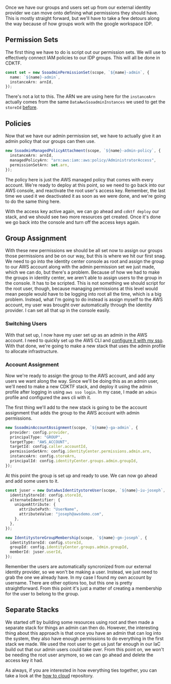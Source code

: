 Once we have our groups and users set up from our external identity provider we can move onto defining what permissions they should have. This is mostly straight forward, but we'll have to take a few detours along the way because of how groups work with the google workspace IDP.

## Permission Sets

The first thing we have to do is script out our permission sets. We will use to effectively connect IAM policies to our IDP groups. This will all be done in CDKTF.

```typescript
const set = new SsoadminPermissionSet(scope, `${name}-admin`, {
  name: `${name}-admin`,
  instanceArn: arnId,
});
```

There's not a lot to this. The ARN we are using here for the `instanceArn` actually comes from the same `DataAwsSsoadminInstances` we used to get the `storeId` [before](https://www.josephbulger.com/blog/from-scratch-iac).

## Policies

Now that we have our admin permission set, we have to actually give it an admin policy that our groups can then use.

```typescript
new SsoadminManagedPolicyAttachment(scope, `${name}-admin-policy`, {
  instanceArn: arnId,
  managedPolicyArn: "arn:aws:iam::aws:policy/AdministratorAccess",
  permissionSetArn: set.arn,
});
```

The policy here is just the AWS managed policy that comes with every account. We're ready to deploy at this point, so we need to go back into our AWS console, and reactivate the root user's access key. Remember, the last time we used it we deactivated it as soon as we were done, and we're going to do the same thing here.

With the access key active again, we can go ahead and `cdktf deploy` our stack, and we should see two more resources get created. Once it's done we go back into the console and turn off the access keys again.

## Group Assignment

With these new permissions we should be all set now to assign our groups those permissions and be on our way, but this is where we hit our first snag. We need to go into the identity center console as root and assign the group to our AWS account along with the admin permission set we just made, which we can do, but there's a problem. Because of how we had to make the groups in identity center, we aren't able to assign users to the group in the console. It has to be scripted. This is not something we should script for the root user, though, because managing permissions at this level would mean people would have to be logging into root all the time, which is a big problem. Instead, what I'm going to do instead is assign myself to the AWS account, my user was brought over automatically through the identity provider. I can set all that up in the console easily.

### Switching Users

With that set up, I now have my user set up as an admin in the AWS account. I need to quickly set up the AWS CLI and [configure it with my sso](https://docs.aws.amazon.com/cli/latest/userguide/sso-configure-profile-token.html). With that done, we're going to make a new stack that uses the admin profile to allocate infrastructure.

### Account Assignment

Now we're ready to assign the group to the AWS account, and add any users we want along the way. Since we'll be doing this as an admin user, we'll need to make a new CDKTF stack, and deploy it using the admin profile after logging in using `aws sso login`. In my case, I made an `admin` profile and configured the aws cli with it.

The first thing we'll add to the new stack is going to be the account assignment that adds the group to the AWS account with admin permissions.

```typescript
new SsoadminAccountAssignment(scope, `${name}-ga-admin`, {
  provider: config.provider,
  principalType: "GROUP",
  targetType: "AWS_ACCOUNT",
  targetId: config.caller.accountId,
  permissionSetArn: config.identityCenter.permissions.admin.arn,
  instanceArn: config.storeArn,
  principalId: config.identityCenter.groups.admin.groupId,
});
```

At this point the group is set up and ready to use. We can now go ahead and add some users to it.

```typescript
const juser = new DataAwsIdentitystoreUser(scope, `${name}-iu-joseph`, {
  identityStoreId: config.storeId,
  alternateIdentifier: {
    uniqueAttribute: {
      attributePath: "UserName",
      attributeValue: "joseph@awsdemo.com",
    },
  },
});

new IdentitystoreGroupMembership(scope, `${name}-gm-joseph`, {
  identityStoreId: config.storeId,
  groupId: config.identityCenter.groups.admin.groupId,
  memberId: juser.userId,
});
```

Remember the users are automatically syncronized from our external identity provider, so we won't be making a user. Instead, we just need to grab the one we already have. In my case I found my own account by username. There are other options too, but this one is pretty straightforward. From this point it's just a matter of creating a membership for the user to belong to the group.

## Separate Stacks

We started off by building some resources using root and then made a separate stack for things an admin can then do. However, the interesting thing about this approach is that once you have an admin that can log into the system, they also have enough permissions to do everything in the first stack we made. We used the root user to get us just far enough in our IaC build out that our admin users could take over. From this point on, we won't be needing the root user anymore, so we can go ahead and delete the access key it had.

As always, if you are interested in how everything ties together, you can take a look at the [how to cloud](https://github.com/josephbulger/how-to-cloud) repository.

